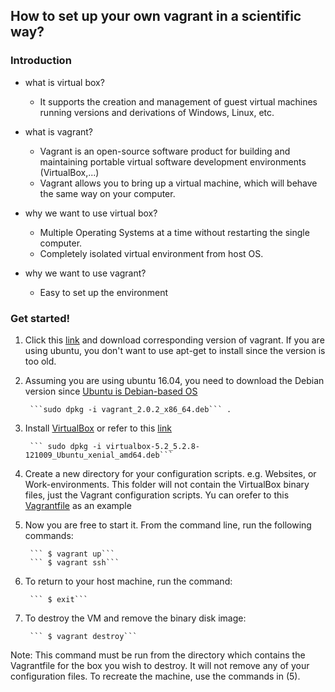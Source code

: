 ## How to set up your own vagrant in a scientific way?

### Introduction

* what is virtual box?

  - It supports the creation and management of guest virtual machines running versions and derivations of Windows, Linux, etc.
  
* what is vagrant?

  - Vagrant is an open-source software product for building and maintaining portable virtual software development environments (VirtualBox,...)
  - Vagrant allows you to bring up a virtual machine, which will behave the same way on your computer.
  
* why we want to use virtual box?

  - Multiple Operating Systems at a time without restarting the single computer.
  - Completely isolated virtual environment from host OS. 
 
* why we want to use vagrant?
  - Easy to set up the environment

### Get started!

1. Click this [link](https://www.vagrantup.com/downloads.html) and download corresponding version of vagrant. If you are using ubuntu, you don't want to use apt-get to install since the version is too old.

2. Assuming you are using ubuntu 16.04, you need to download the Debian version since [Ubuntu is Debian-based OS](https://unix.stackexchange.com/questions/28324/how-is-ubuntu-based-on-debian)

        ```sudo dpkg -i vagrant_2.0.2_x86_64.deb``` . 

3. Install [VirtualBox](https://www.virtualbox.org/wiki/Linux_Downloads) or refer to this [link](http://ubuntuhandbook.org/index.php/2017/10/virtualbox-reached-5-2-major-release-how-to-install/)

        ``` sudo dpkg -i virtualbox-5.2_5.2.8-121009_Ubuntu_xenial_amd64.deb```

4. Create a new directory for your configuration scripts. e.g. Websites, or Work-environments. This folder will not contain the VirtualBox binary files, just the Vagrant configuration scripts. 
Yu can orefer to this [Vagrantfile](https://github.com/alfredcoder/configuration-summary/blob/master/vagrant-set-up/Vagrantfile) as an example

5. Now you are free to start it. From the command line, run the following commands:

        ``` $ vagrant up```
        ``` $ vagrant ssh```
        
6. To return to your host machine, run the command:

        ``` $ exit```
        
7. To destroy the VM and remove the binary disk image:

        ``` $ vagrant destroy``` 
        
Note: This command must be run from the directory which contains the Vagrantfile for the box you wish to destroy. It will not remove any of your configuration files. To recreate the machine, use the commands in (5).

